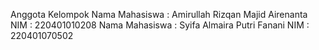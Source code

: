 Anggota Kelompok
Nama Mahasiswa : Amirullah Rizqan Majid Airenanta
NIM : 220401010208
Nama Mahasiswa : Syifa Almaira Putri Fanani
NIM : 220401070502
